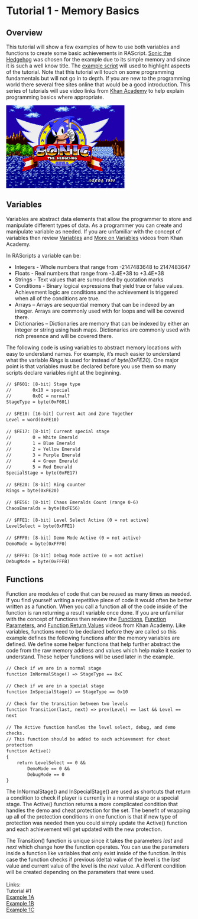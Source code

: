 # Tutorial 1 - Memory Basics
## Overview
This tutorial will show a few examples of how to use both variables and functions to create some basic achievements in RAScript.  [Sonic the Hedgehog](https://retroachievements.org/game/1) was chosen for the example due to its simple memory and since it is such a well know title.  The [example script](Example_01_Sonic_the_Hedgehog.rascript) will used to highlight aspects of the tutorial.
Note that this tutorial will touch on some programming fundamentals but will not go in to depth.  If you are new to the programming world there several free sites online that would be a good introduction.  This series of tutorials will use video links from [Khan Academy](https://www.khanacademy.org/) to help explain programming basics where appropriate. 

![Sonic the Hedgehog Title Screen](Sonic_Title.png)

## Variables
Variables are abstract data elements that allow the programmer to store and manipulate different types of data.  As a programmer you can create and manipulate variable as needed. If you are unfamiliar with the concept of variables then review [Variables](https://www.khanacademy.org/computing/computer-programming/programming/variables/pt/intro-to-variables) and [More on Variables](https://www.khanacademy.org/computing/computer-programming/programming/variables/pt/more-on-variables) videos from Khan Academy.

In RAScripts a variable can be:
* Integers - Whole numbers that range from -2147483648 to 2147483647
* Floats - Real numbers that range from -3.4E+38 to +3.4E+38
* Strings - Text values that are surrounded by quotation marks 
* Conditions - Binary logical expressions that yield true or false values.  Achievement logic are conditions and the achievement is triggered when all of the conditions are true.
* Arrays – Arrays are sequential memory that can be indexed by an integer. Arrays are commonly used with for loops and will be covered there.
* Dictionaries – Dictionaries are memory that can be indexed by either an integer or string using hash maps. Dictionaries are commonly used with rich presence and will be covered there.

The following code is using variables to abstract memory locations with easy to understand names.  For example, it’s much easier to understand what the variable *Rings* is used for instead of *byte(0xFE20)*. One major point is that variables must be declared before you use them so many scripts declare variables right at the beginning.
```
// $F601: [8-bit] Stage type
//        0x10 = special
//        0x0C = normal?
StageType = byte(0xF601)

// $FE10: [16-bit] Current Act and Zone Together
Level = word(0xFE10)

// $FE17: [8-bit] Current special stage
//        0 = White Emerald
//        1 = Blue Emerald
//        2 = Yellow Emerald
//        3 = Purple Emerald
//        4 = Green Emerald
//        5 = Red Emerald
SpecialStage = byte(0xFE17)

// $FE20: [8-bit] Ring counter
Rings = byte(0xFE20)

// $FE56: [8-bit] Chaos Emeralds Count (range 0-6)
ChaosEmeralds = byte(0xFE56)

// $FFE1: [8-bit] Level Select Active (0 = not active)
LevelSelect = byte(0xFFE1)

// $FFF0: [8-bit] Demo Mode Active (0 = not active)
DemoMode = byte(0xFFF0)

// $FFFB: [8-bit] Debug Mode active (0 = not active)
DebugMode = byte(0xFFFB)
```
## Functions
Function are modules of code that can be reused as many times as needed. If you find yourself writing a repetitive piece of code it would often be better written as a function.  When you call a function all of the code inside of the function is ran returning a result variable once done. If you are unfamiliar with the concept of functions then review the [Functions](https://www.khanacademy.org/computing/computer-programming/programming/functions/pt/functions), [Function Parameters](https://www.khanacademy.org/computing/computer-programming/programming/functions/pt/function-parameters), and [Function Return Values]( https://www.khanacademy.org/computing/computer-programming/programming/functions/pt/function-return-values) videos from Khan Academy.
Like variables, functions need to be declared before they are called so this example defines the following functions after the memory variables are defined. We define some helper functions that help further abstract the code from the raw memory address and values which help make it easier to understand.  These helper functions will be used later in the example.
```
// Check if we are in a normal stage
function InNormalStage() => StageType == 0xC

// Check if we are in a special stage
function InSpecialStage() => StageType == 0x10

// Check for the transition between two levels
function Transition(last, next) => prev(Level) == last && Level == next

// The Active function handles the level select, debug, and demo checks.
// This function should be added to each achievement for cheat protection
function Active()
{
    return LevelSelect == 0 &&
        DemoMode == 0 &&
        DebugMode == 0
}
```

The InNormalStage() and InSpecialStage() are used as shortcuts that return a condition to check if player is currently in a normal stage or a special stage. The Active() function returns a more complicated condition that handles the demo and cheat protection for the set.  The benefit of wrapping up all of the protection conditions in one function is that if new type of protection was needed then you could simply update the Active() function and each achievement will get updated with the new protection.

The Transition() function is unique since it takes the parameters *last* and *next* which change how the function operates.  You can use the parameters inside a function like variables that only exist inside of the function.  In this case the function checks if previous (delta) value of the level is the *last* value and current value of the level is the *next* value.  A different condition will be created depending on the parameters that were used.\
\
Links:\
Tutorial #1\
[Example 1A](Example_1A.md)\
[Example 1B](Example_1B.md)\
[Example 1C](Example_1C.md)



